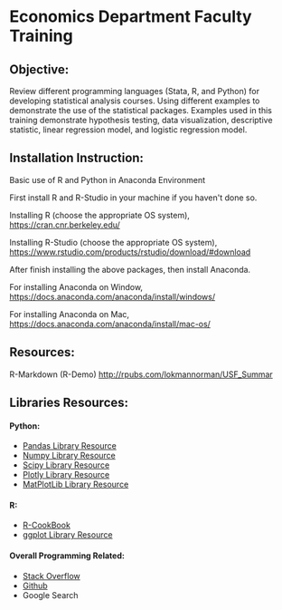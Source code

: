 # Economics Department Faculty Training

## Objective:
Review different programming languages (Stata, R, and Python) for developing statistical analysis courses.  Using different examples to demonstrate the use of the statistical packages.  Examples used in this training demonstrate hypothesis testing, data visualization, descriptive statistic, linear regression model, and logistic regression model.

## Installation Instruction:
Basic use of R and Python in Anaconda Environment

First install R and R-Studio in your machine if you haven't done so.

Installing R (choose the appropriate OS system),
<https://cran.cnr.berkeley.edu/>

Installing R-Studio (choose the appropriate OS system),
<https://www.rstudio.com/products/rstudio/download/#download>

After finish installing the above packages, then install Anaconda.

For installing Anaconda on Window,
<https://docs.anaconda.com/anaconda/install/windows/>

For installing Anaconda on Mac,
<https://docs.anaconda.com/anaconda/install/mac-os/>

## Resources:
R-Markdown (R-Demo) <http://rpubs.com/lokmannorman/USF_Summar>

## Libraries Resources:
#### Python:
* [Pandas Library Resource](https://pandas.pydata.org/pandas-docs/stable)
* [Numpy Library Resource](https://www.numpy.org/devdocs/user/quickstart.html)
* [Scipy Library Resource](https://scipy-lectures.org)
* [Plotly Library Resource](https://plot.ly/python)
* [MatPlotLib Library Resource](https://matplotlib.org/users/pyplot_tutorial.html)

#### R:
* [R-CookBook](http://www.cookbook-r.com)
* [ggplot Library Resource](http://r-statistics.co/Complete-Ggplot2-Tutorial-Part1-With-R-Code.html)

#### Overall Programming Related:
* [Stack Overflow](https://stackoverflow.com)
* [Github](https://github.com)
* Google Search

